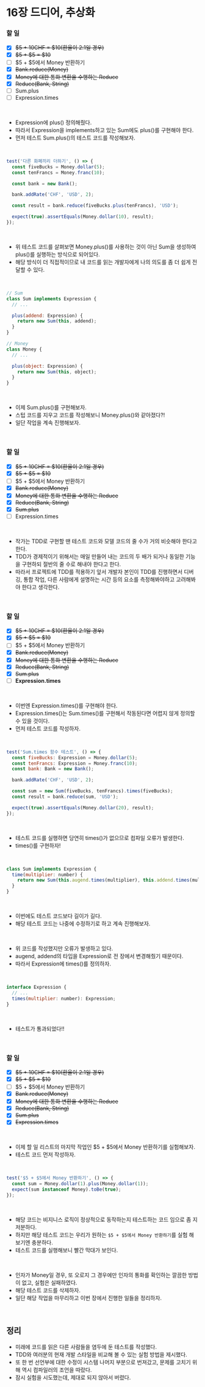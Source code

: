 # 16장 드디어, 추상화

### 할 일

- [x] ~~$5 + 10CHF = $10(환율이 2:1일 경우)~~
- [x] ~~$5 + $5 = $10~~
- [ ] $5 + $5에서 Money 반환하기
- [x] ~~Bank.reduce(Money)~~
- [x] ~~Money에 대한 통화 변환을 수행하는 Reduce~~
- [x] ~~Reduce(Bank, String)~~
- [ ] Sum.plus
- [ ] Expression.times

<br>

- Expression에 plus() 정의해줬다.
- 따라서 Expression을 implements하고 있는 Sum에도 plus()를 구현해야 한다.
- 먼저 테스트 Sum.plus()의 테스트 코드를 작성해보자.

<br>

```javascript
test('다른 화폐끼리 더하기', () => {
  const fiveBucks = Money.dollar(5);
  const tenFrancs = Money.franc(10);

  const bank = new Bank();

  bank.addRate('CHF', 'USD', 2);

  const result = bank.reduce(fiveBucks.plus(tenFrancs), 'USD');

  expect(true).assertEquals(Money.dollar(10), result);
});
```

<br>

- 위 테스트 코드를 살펴보면 Money.plus()를 사용하는 것이 아닌 Sum을 생성하여 plus()를 실행하는 방식으로 되어있다.
- 해당 방식이 더 직접적이므로 내 코드를 읽는 개발자에게 나의 의도를 좀 더 쉽게 전달할 수 있다.

<br>

```javascript
// Sum
class Sum implements Expression {
  // ...

  plus(addend: Expression) {
    return new Sum(this, addend);
  }
}

// Money
class Money {
  // ...

  plus(object: Expression) {
    return new Sum(this, object);
  }
}
```

<br>

- 이제 Sum.plus()를 구현해보자.
- 스텁 코드를 지우고 코드를 작성해보니 Money.plus()와 같아졌다?!
- 일단 작업을 계속 진행해보자.

<br>

### 할 일

- [x] ~~$5 + 10CHF = $10(환율이 2:1일 경우)~~
- [x] ~~$5 + $5 = $10~~
- [ ] $5 + $5에서 Money 반환하기
- [x] ~~Bank.reduce(Money)~~
- [x] ~~Money에 대한 통화 변환을 수행하는 Reduce~~
- [x] ~~Reduce(Bank, String)~~
- [x] ~~Sum.plus~~
- [ ] Expression.times

<br>

- 작가는 TDD로 구현할 땐 테스트 코드와 모델 코드의 줄 수가 거의 비슷해야 한다고 한다.
- TDD가 경제적이기 위해서는 매일 만들어 내는 코드의 두 배가 되거나 동일한 기능을 구현하되 절반의 줄 수로 해내야 한다고 한다.
- 따라서 프로젝트에 TDD를 적용하기 앞서 개발자 본인이 TDD를 진행하면서 디버깅, 통합 작업, 다른 사람에게 설명하는 시간 등의 요소를 측정해봐야하고 고려해봐야 한다고 생각한다.

<br>

### 할 일

- [x] ~~$5 + 10CHF = $10(환율이 2:1일 경우)~~
- [x] ~~$5 + $5 = $10~~
- [ ] $5 + $5에서 Money 반환하기
- [x] ~~Bank.reduce(Money)~~
- [x] ~~Money에 대한 통화 변환을 수행하는 Reduce~~
- [x] ~~Reduce(Bank, String)~~
- [x] ~~Sum.plus~~
- [ ] **Expression.times**

<br>

- 이번엔 Expression.times()를 구현해야 한다.
- Expression.times()는 Sum.times()를 구현해서 작동된다면 어렵지 않게 정의할 수 있을 것이다.
- 먼저 테스트 코드를 작성하자.

<br>

```javascript
test('Sum.times 함수 테스트', () => {
  const fiveBucks: Expression = Money.dollar(5);
  const tenFrancs: Expression = Money.franc(10);
  const bank: Bank = new Bank();

  bank.addRate('CHF', 'USD', 2);

  const sum = new Sum(fiveBucks, tenFrancs).times(fiveBucks);
  const result = bank.reduce(sum, 'USD');

  expect(true).assertEquals(Money.dollar(20), result);
});
```

<br>

- 테스트 코드를 실행하면 당연히 times()가 없으므로 컴파일 오류가 발생한다.
- times()를 구현하자!

<br>

```javascript
class Sum implements Expression {
  time(multiplier: number) {
    return new Sum(this.augend.times(multiplier), this.addend.times(multiplier));
  }
}
```

<br>

- 이번에도 테스트 코드보다 길이가 길다.
- 해당 테스트 코드는 나중에 수정하기로 하고 계속 진행해보자.

<br>

- 위 코드를 작성했지만 오류가 발생하고 있다.
- augend, addend의 타입을 Expression로 전 장에서 변경해줬기 때문이다.
- 따라서 Expression에 times()를 정의하자.

<br>

```javascript
interface Expression {
  // ...
  times(multiplier: number): Expression;
}
```

<br>

- 테스트가 통과되었다!!

<br>

### 할 일

- [x] ~~$5 + 10CHF = $10(환율이 2:1일 경우)~~
- [x] ~~$5 + $5 = $10~~
- [ ] $5 + $5에서 Money 반환하기
- [x] ~~Bank.reduce(Money)~~
- [x] ~~Money에 대한 통화 변환을 수행하는 Reduce~~
- [x] ~~Reduce(Bank, String)~~
- [x] ~~Sum.plus~~
- [x] ~~Expression.times~~

<br>

- 이제 할 일 리스트의 마지막 작업인 $5 + $5에서 Money 반환하기를 실험해보자.
- 테스트 코드 먼저 작성하자.

<br>

```javascript
test('$5 + $5에서 Money 반환하기', () => {
  const sum = Money.dollar(1).plus(Money.dollar(1));
  expect(sum instanceof Money).toBe(true);
});
```

<br>

- 해당 코드는 비지니스 로직이 정상적으로 동작하는지 테스트하는 코드 임으로 좀 지저분하다.
- 하지만 해당 테스트 코드는 우리가 원하는 `$5 + $5에서 Money 반환하기`를 실험 해보기엔 충분하다.
- 테스트 코드를 실행해보니 빨간 막대가 보인다.

<br>

- 인자가 Money일 경우, 또 오로지 그 경우에만 인자의 통화를 확인하는 깔끔한 방법이 없고, 실험은 실패하였다.
- 해당 테스트 코드를 삭제하자.
- 일단 해당 작업을 마무리하고 이번 장에서 진행한 일들을 정리하자.

<br>

## 정리

- 미래에 코드를 읽은 다른 사람들을 염두에 둔 테스트를 작성했다.
- TDD와 여러분의 현재 개발 스타일을 비교해 볼 수 있는 실험 방법을 제시했다.
- 또 한 번 선언부에 대한 수정이 시스템 나머지 부분으로 번져갔고, 문제를 고치기 위해 역시 컴파일러의 조언을 따랐다.
- 잠시 실험을 시도했는데, 제대로 되지 않아서 버렸다.
